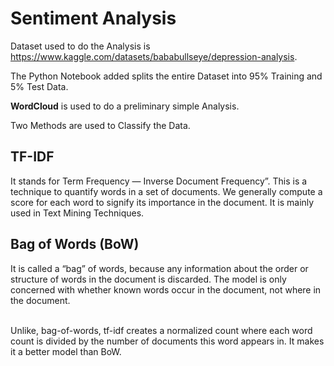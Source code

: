 <h1> Sentiment Analysis </h1>

Dataset used to do the Analysis is https://www.kaggle.com/datasets/bababullseye/depression-analysis.

The Python Notebook added splits the entire Dataset into 95% Training and 5% Test Data.

**WordCloud** is used to do a preliminary simple Analysis.

Two Methods are used to Classify the Data.

<h2>TF-IDF</h2>
It stands for Term Frequency — Inverse Document Frequency”. This is a technique to quantify words in a set of documents. We generally compute a score for each word to signify its importance in the document. It is mainly used in Text Mining Techniques.

<h2>Bag of Words (BoW) </h2>
It is called a “bag” of words, because any information about the order or structure of words in the document is discarded. The model is only concerned with whether known words occur in the document, not where in the document.  <br/>  <br/> 

Unlike, bag-of-words, tf-idf creates a normalized count where each word count is divided by the number of documents this word appears in. It makes it a better model than BoW. 
